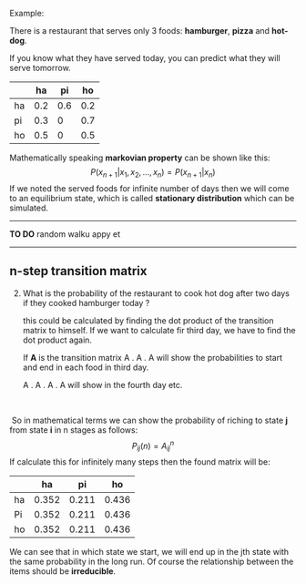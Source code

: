

Example:

There is a restaurant that serves only 3 foods: **hamburger**, **pizza** and **hot-dog**. 

If you know what they have served today, you can predict what they will serve tomorrow.

|      | ha   | pi   | ho   |
| ---- | ---- | ---- | ---- |
| ha   | 0.2  | 0.6  | 0.2  |
| pi   | 0.3  | 0    | 0.7  |
| ho   | 0.5  | 0    | 0.5  |



Mathematically speaking **markovian property** can be shown like this:
$$
P(x_{n+1}|x_{1}, x_{2}, ..., x_{n}) = P(x_{n+1}|x_{n})
$$
If we noted the served foods for infinite number of days then we will come to an equilibrium state, which is called **stationary distribution** which can be simulated.



_______



**TO DO** random walku appy et

______



## n-step transition matrix

2. What is the probability of the restaurant to cook hot dog after two days if they cooked hamburger today ?

   this could be calculated by finding the dot product of the transition matrix to himself. If we want to calculate fir third day, we have to find the dot product again.

   If **A** is the transition matrix A . A . A will show the probabilities to start and end in each food in third day.

   A . A . A . A will show in the fourth day etc.

​		

​		So in mathematical terms we can show the probability of riching to state **j** from state **i** in n stages as follows:
$$
P_{ij}(n) = A_{ij}^n
$$
If calculate this for infinitely many steps then the found matrix will be:

|      | ha    | pi    | ho    |
| ---- | ----- | ----- | ----- |
| ha   | 0.352 | 0.211 | 0.436 |
| Pi   | 0.352 | 0.211 | 0.436 |
| ho   | 0.352 | 0.211 | 0.436 |

We can see that in which state we start, we will end up in the jth state with the same probability in the long run. Of course the relationship between the items should be **irreducible**.




